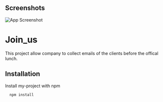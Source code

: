 
## Screenshots

![App Screenshot](https://github.com/mohamed-osama45987/Join_us-/blob/master/screenShots/2022-08-20%2019_42_21-Window.png?raw=true)


# Join_us

This project allow company to collect emails of the clients before the offical lunch.




## Installation

Install my-project with npm

```bash
  npm install
```
